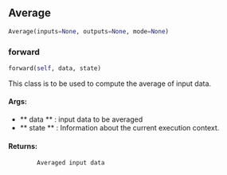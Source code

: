 ## Average
```python
Average(inputs=None, outputs=None, mode=None)
```


### forward
```python
forward(self, data, state)
```
 This class is to be used to compute the average of input data.

#### Args:

* ** data ** :  input data to be averaged
* ** state ** :   Information about the current execution context.

#### Returns:
            Averaged input data        